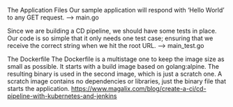 The Application Files
Our sample application will respond with ‘Hello World’ to any GET request. --> main.go

Since we are building a CD pipeline, we should have some tests in place. Our code is so simple that it only needs one test case; ensuring that we receive the correct string when we hit the root URL. --> main_test.go

The Dockerfile
The Dockerfile is a multistage one to keep the image size as small as possible. It starts with a build image based on golang:alpine. The resulting binary is used in the second image, which is just a scratch one. A scratch image contains no dependencies or libraries, just the binary file that starts the application.
https://www.magalix.com/blog/create-a-ci/cd-pipeline-with-kubernetes-and-jenkins
